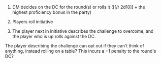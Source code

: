 
1. DM decides on the DC for the round(s) or rolls it ([[/r 2d10]] + the highest proficiency bonus in the party)
    
2. Players roll initiative
    
3. The player next in initiative describes the challenge to overcome, and the player who is up rolls against the DC.
    

The player describing the challenge can opt out if they can't think of anything, instead rolling on a table?
This incurs a +1 penalty to the round's DC?
